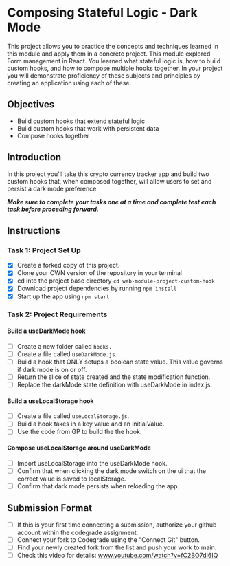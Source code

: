 # Composing Stateful Logic - Dark Mode

This project allows you to practice the concepts and techniques learned in this module and apply them in a concrete project. This module explored Form management in React. You learned what stateful logic is, how to build custom hooks, and how to compose multiple hooks together. In your project you will demonstrate proficiency of these subjects and principles by creating an application using each of these.

## Objectives

-   Build custom hooks that extend stateful logic
-   Build custom hooks that work with persistent data
-   Compose hooks together

## Introduction

In this project you'll take this crypto currency tracker app and build two custom hooks that, when composed together, will allow users to set and persist a dark mode preference.

**_Make sure to complete your tasks one at a time and complete test each task before proceding forward._**

## Instructions

### Task 1: Project Set Up

-   [x] Create a forked copy of this project.
-   [x] Clone your OWN version of the repository in your terminal
-   [x] cd into the project base directory `cd web-module-project-custom-hook`
-   [x] Download project dependencies by running `npm install`
-   [x] Start up the app using `npm start`

### Task 2: Project Requirements

#### Build a useDarkMode hook

-   [ ] Create a new folder called `hooks.`
-   [ ] Create a file called `useDarkMode.js`.
-   [ ] Build a hook that ONLY setups a boolean state value. This value governs if dark mode is on or off.
-   [ ] Return the slice of state created and the state modification function.
-   [ ] Replace the darkMode state definition with useDarkMode in index.js.

#### Build a useLocalStorage hook

-   [ ] Create a file called `useLocalStorage.js`.
-   [ ] Build a hook takes in a key value and an initialValue.
-   [ ] Use the code from GP to build the the hook.

#### Compose useLocalStorage around useDarkMode

-   [ ] Import useLocalStorage into the useDarkMode hook.
-   [ ] Confirm that when clicking the dark mode switch on the ui that the correct value is saved to localStorage.
-   [ ] Confirm that dark mode persists when reloading the app.

## Submission Format

-   [ ] If this is your first time connecting a submission, authorize your github account within the codegrade assignment.
-   [ ] Connect your fork to Codegrade using the "Connect Git" button.
-   [ ] Find your newly created fork from the list and push your work to main.
-   [ ] Check this video for details: www.youtube.com/watch?v=fC2BO7dI6IQ
